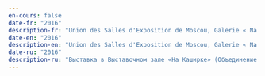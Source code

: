 ```yaml
---
en-cours: false
date-fr: "2016"
description-fr: "Union des Salles d'Exposition de Moscou, Galerie « Na Kashirke33 » (Moscou, Russie)"
date-en: "2016"
description-en: "Union des Salles d'Exposition de Moscou, Galerie « Na Kashirke33 » (Moscou, Russie)"
date-ru: "2016"
description-ru: "Выставка в Выставочном зале «На Каширке» (Объединение «Выставочные залы Москвы») (Москва, Россия)"
---
```

